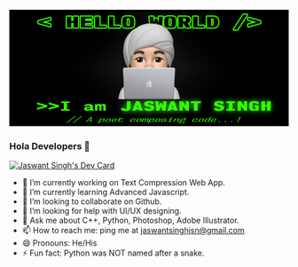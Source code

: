 ![MasterHead](/img/MasterHead.png "Master Head")
### Hola Developers 👋
<a href="https://app.daily.dev/thecodepoet"><img src="https://api.daily.dev/devcards/v2/4DGRz5nFXafCVi6eBJ43X.png?r=8jo" width="356" alt="Jaswant Singh's Dev Card"/></a>
- 🔭 I’m currently working on Text Compression Web App.
- 🌱 I’m currently learning Advanced Javascript.
- 👯 I’m looking to collaborate on Github.
- 🤔 I’m looking for help with UI/UX designing.
- 💬 Ask me about C++, Python, Photoshop, Adobe Illustrator.
- 📫 How to reach me: ping me at jaswantsinghjsn@gmail.com
- 😄 Pronouns: He/His
- ⚡ Fun fact: Python was NOT named after a snake.

